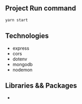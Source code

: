 ## Project Run command
```bash
yarn start
```



## Technologies
- express 
- cors
- dotenv
- mongodb
- nodemon


## Libraries && Packages
-